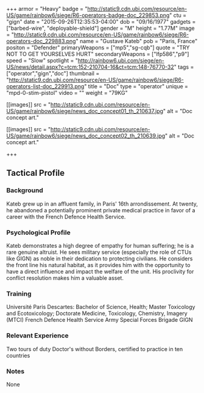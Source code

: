 +++
armor = "Heavy"
badge = "http://static9.cdn.ubi.com/resource/en-US/game/rainbow6/siege/R6-operators-badge-doc_229853.png"
ctu = "gign"
date = "2015-09-26T12:35:53-04:00"
dob = "09/16/1977"
gadgets = ["barbed-wire", "deployable-shield"]
gender = "M"
height = "1.77M"
image = "http://static9.cdn.ubi.com/resource/en-US/game/rainbow6/siege/R6-operators-doc_229883.png"
name = "Gustave Kateb"
pob = "Paris, France"
positon = "Defender"
primaryWeapons = ["mp5","sg-cqb"]
quote = "TRY NOT TO GET YOURSELVES HURT"
secondaryWeapons = ["lfp586","p9"]
speed = "Slow"
spotlight = "http://rainbow6.ubi.com/siege/en-US/news/detail.aspx?c=tcm:152-210704-16&ct=tcm:148-76770-32"
tags = ["operator","gign","doc"]
thumbnail = "http://static9.cdn.ubi.com/resource/en-US/game/rainbow6/siege/R6-operators-list-doc_229913.png"
title = "Doc"
type = "operator"
unique = "mpd-0-stim-pistol"
video = ""
weight = "79KG"

[[images]]
  src = "http://static9.cdn.ubi.com/resource/en-US/game/rainbow6/siege/news_doc_concept01_th_210637.jpg"
  alt = "Doc concept art."

[[images]]
  src = "http://static9.cdn.ubi.com/resource/en-US/game/rainbow6/siege/news_doc_concept02_th_210639.jpg"
  alt = "Doc concept art."




+++

## Tactical Profile

### Background

Kateb grew up in an affluent family, in Paris' 16th arrondissement. At twenty, he abandoned a potentially prominent private medical practice in favor of a career with the French Defence Health Service.

### Psychological Profile

Kateb demonstrates a high degree of empathy for human suffering; he is a rare genuine altruist. He sees military service (especially the role of CTUs like GIGN) as noble in their dedication to protecting civilians. He considers the front line his natural habitat, as it provides him with the opportunity to have a direct influence and impact the welfare of the unit. His proclivity for conflict resolution makes him a valuable asset.

### Training

Université Paris Descartes: Bachelor of Science, Health; Master Toxicology and Ecotoxicology; Doctorate Medicine, Toxicology, Chemistry, Imagery (MTCI)
French Defence Health Service
Army Special Forces Brigade
GIGN

### Relevant Experience

Two tours of duty
Doctor's without Borders, certified to practice in ten countries

### Notes

None

